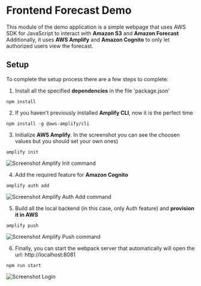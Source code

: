# Frontend Forecast Demo
This module of the demo application is a simple webpage that uses AWS SDK for JavaScript to interact with **Amazon S3** and **Amazon Forecast**
Additionally, it uses **AWS Amplify** and **Amazon Cognito** to only let authorized users view the forecast.

## Setup
To complete the setup process there are a few steps to complete:

1. Install all the specified **dependencies** in the file 'package.json'
```
npm install
```

2. If you haven't previously installed **Amplify CLI**, now it is the perfect time
```
npm install -g @aws-amplify/cli
```

3. Initialize **AWS Amplify**. In the screenshot you can see the choosen values but you should set your own ones)
```
amplify init
```
![Screenshot Amplify Init command](../images/AmplifyInit.png)

4. Add the required feature for **Amazon Cognito**
```
amplify auth add
```
![Screenshot Amplify Auth Add command](../images/AmplifyAuthAdd.png)

5. Build all the local backend (in this case, only Auth feature) and **provision it in AWS**
```
amplify push
```
![Screenshot Amplify Push command](../images/AmplifyPush.png)

6. Finally, you can start the webpack server that automatically will open the url: http://localhost:8081
```
npm run start
```
![Screenshot Login](../images/Login.png)

